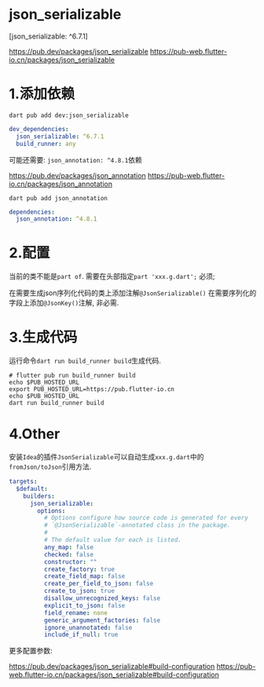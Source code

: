 # json_serializable

[json_serializable: ^6.7.1]

https://pub.dev/packages/json_serializable
https://pub-web.flutter-io.cn/packages/json_serializable

# 1.添加依赖

`dart pub add dev:json_serializable`

```yaml
dev_dependencies:
  json_serializable: ^6.7.1
  build_runner: any
```

可能还需要: `json_annotation: ^4.8.1`依赖

https://pub.dev/packages/json_annotation
https://pub-web.flutter-io.cn/packages/json_annotation

`dart pub add json_annotation`

```yaml
dependencies:
  json_annotation: ^4.8.1
```

# 2.配置

当前的类不能是`part of`.
需要在头部指定`part 'xxx.g.dart';` 必须;

在需要生成json序列化代码的类上添加注解`@JsonSerializable()`
在需要序列化的字段上添加`@JsonKey()`注解, 非必需.

# 3.生成代码

运行命令`dart run build_runner build`生成代码.

```shell
# flutter pub run build_runner build
echo $PUB_HOSTED_URL
export PUB_HOSTED_URL=https://pub.flutter-io.cn
echo $PUB_HOSTED_URL
dart run build_runner build
```

# 4.Other

安装`Idea`的插件`JsonSerializable`可以自动生成`xxx.g.dart`中的`fromJson/toJson`引用方法.

```yaml
targets:
  $default:
    builders:
      json_serializable:
        options:
          # Options configure how source code is generated for every
          # `@JsonSerializable`-annotated class in the package.
          #
          # The default value for each is listed.
          any_map: false
          checked: false
          constructor: ""
          create_factory: true
          create_field_map: false
          create_per_field_to_json: false
          create_to_json: true
          disallow_unrecognized_keys: false
          explicit_to_json: false
          field_rename: none
          generic_argument_factories: false
          ignore_unannotated: false
          include_if_null: true
```

更多配置参数:

https://pub.dev/packages/json_serializable#build-configuration
https://pub-web.flutter-io.cn/packages/json_serializable#build-configuration

